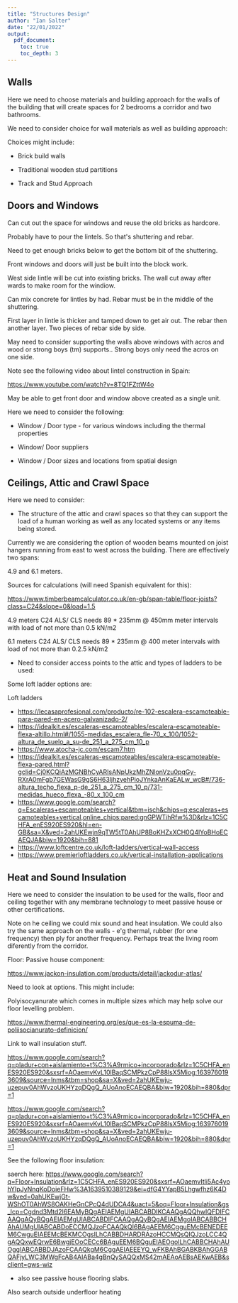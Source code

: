 ```yaml
---
title: "Structures Design"
author: "Ian Salter"
date: "22/01/2022"
output:
  pdf_document:
    toc: true
    toc_depth: 3
---
```


## Walls

Here we need to choose materials and building approach for the walls of the
building that will create spaces for 2 bedrooms a corridor and two bathrooms.

We need to consider choice for wall materials as well as building approach:

Choices might include:

- Brick build walls

- Traditional wooden stud partitions

- Track and Stud Approach

## Doors and Windows

Can cut out the space for windows and reuse the old bricks as hardcore.

Probably have to pour the lintels. So that's shuttering and rebar. 

Need to get enough bricks below to get the bottom bit of the shuttering.

Front windows and doors will just be built into the block work.

West side lintle will be cut into existing bricks. The wall cut away after wards to make room for the windiow.

Can mix concrete for lintles by had. Rebar must be in the middle of the shuttering.

First layer in lintle is thicker and tamped down to get air out. The rebar then
another layer. Two pieces of rebar side by side.


May need to consider supporting the walls above windows with acros and wood
or strong boys (tm) supports.. Strong boys only need the acros on one side.

Note see the following video about lintel construction in Spain:

https://www.youtube.com/watch?v=8TQ1FZttW4o


May be able to get front door and window above created as a single unit.


Here we need to consider the following:

- Window / Door type - for various windows including the thermal properties

- Window/   Door suppliers

- Window / Door sizes and locations from spatial design

## Ceilings, Attic and Crawl Space


Here we need to consider:

- The structure of the attic and crawl spaces so that they can support the load
of a human working as well as any located systems or any items being stored.

Currently we are considering the option of wooden beams mounted on joist
hangers running from east to west across the building. There are effectively
two spans:

4.9 and 6.1 meters.

Sources for calculations (will need Spanish equivalent for this):

https://www.timberbeamcalculator.co.uk/en-gb/span-table/floor-joists?class=C24&slope=0&load=1.5

4.9 meters
C24 ALS/ CLS needs 89 * 235mm @ 450mm meter intervals with load of not more than 0.5 kN/m2

6.1 meters
C24 ALS/ CLS needs 89 * 235mm @ 400 meter intervals with load of not more than 0.2.5 kN/m2




- Need to consider access points to the attic and types of ladders to be used:

Some loft ladder options are:

Loft ladders

* https://lecasaprofesional.com/producto/re-102-escalera-escamoteable-para-pared-en-acero-galvanizado-2/
* https://idealkit.es/escaleras-escamoteables/escalera-escamoteable-flexa-altillo.html#/1055-medidas_escalera_fle-70_x_100/1052-altura_de_suelo_a_su-de_251_a_275_cm_10_p
* https://www.atocha-jc.com/escam7.htm
* https://idealkit.es/escaleras-escamoteables/escalera-escamoteable-flexa-pared.html?gclid=Cj0KCQiAzMGNBhCyARIsANpUkzMhZNlonVzu0pqGy-RXrA0mFgb7GEWasG9gS6H63ljhzvehPioJYnkaAnKaEALw_wcB#/736-altura_techo_flexa_p-de_251_a_275_cm_10_p/731-medidas_hueco_flexa_-80_x_100_cm
* https://www.google.com/search?q=Escaleras+escamoteables+vertical&tbm=isch&chips=q:escaleras+escamoteables+vertical,online_chips:pared:gnGPWTihRfw%3D&rlz=1C5CHFA_enES920ES920&hl=en-GB&sa=X&ved=2ahUKEwjn9qTW5tT0AhUP8BoKHZxXCH0Q4lYoBHoECAEQJA&biw=1920&bih=881
* https://www.loftcentre.co.uk/loft-ladders/vertical-wall-access
* https://www.premierloftladders.co.uk/vertical-installation-applications


## Heat and Sound Insulation

Here we need to consider the insulation to be used for the walls, floor and
ceiling together with any membrane technology to meet passive house or other
certifications.


Note on he ceiling we could mix sound and heat insulation. We could also try
the same approach on the walls - e'g thermal, rubber (for one frequency)
then ply for another frequency. Perhaps treat the living room diferently from the corridor.

Floor: Passive house component:

https://www.jackon-insulation.com/products/detail/jackodur-atlas/

Need to look at options. This might include:

Polyisocyanurate which comes in multiple sizes which may help solve our floor levelling problem.

https://www.thermal-engineering.org/es/que-es-la-espuma-de-poliisocianurato-definicion/



Link to wall insulation stuff.

https://www.google.com/search?q=pladur+con+aislamiento+t%C3%A9rmico+incorporado&rlz=1C5CHFA_enES920ES920&sxsrf=AOaemvKvL10lBaqSCMPkzCpP88lsX5Miog:1639760193609&source=lnms&tbm=shop&sa=X&ved=2ahUKEwju-uzepuv0AhWvzoUKHYzqDQgQ_AUoAnoECAEQBA&biw=1920&bih=880&dpr=1

https://www.google.com/search?q=pladur+con+aislamiento+t%C3%A9rmico+incorporado&rlz=1C5CHFA_enES920ES920&sxsrf=AOaemvKvL10lBaqSCMPkzCpP88lsX5Miog:1639760193609&source=lnms&tbm=shop&sa=X&ved=2ahUKEwju-uzepuv0AhWvzoUKHYzqDQgQ_AUoAnoECAEQBA&biw=1920&bih=880&dpr=1

See the following floor insulation:

saerch here: https://www.google.com/search?q=Floor+Insulation&rlz=1C5CHFA_enES920ES920&sxsrf=AOaemvItli5Ac4yohYIpJyNnqKoDoieFHw%3A1639510389129&ei=dfG4YYapB5Lhgwfhz6K4Dw&ved=0ahUKEwjGt-WShOT0AhWS8OAKHeGnCPcQ4dUDCA4&uact=5&oq=Floor+Insulation&gs_lcp=Cgdnd3Mtd2l6EAMyBQgAEIAEMgUIABCABDIKCAAQgAQQhwIQFDIFCAAQgAQyBQgAEIAEMgUIABCABDIFCAAQgAQyBQgAEIAEMgoIABCABBCHAhAUMgUIABCABDoECCMQJzoFCAAQkQI6BAgAEEM6CgguEMcBENEDEEM6CwguEIAEEMcBEKMCOgsILhCABBDHARDRAzoHCCMQsQIQJzoLCC4QgAQQxwEQrwE6BwgjEOoCECc6BAguEEM6BQguEIAEOgoILhCABBCHAhAUOggIABCABBDJAzoFCAAQkgM6CggAEIAEEEYQ_wFKBAhBGABKBAhGGABQAFjyLWC3MWgFcAB4AIABa4gBnQySAQQxMS42mAEAoAEBsAEKwAEB&sclient=gws-wiz

+ also see passive house flooring slabs.

Also search outside underfloor heating
